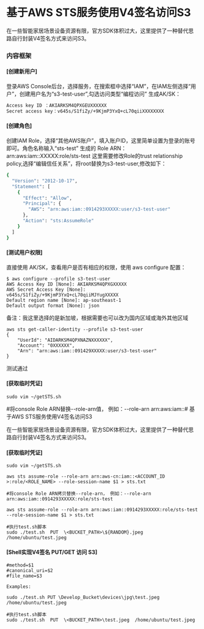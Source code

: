 # 基于AWS STS服务使用V4签名访问S3

在一些智能家居场景设备资源有限，官方SDK体积过大，这里提供了一种替代思路自行封装V4签名方式来访问S3。


### 内容框架

#### [创建新用户]

登录AWS Console后台，选择服务，在搜索框中选择“IAM”，在IAM左侧选择“用户”，创建用户名为“s3-test-user”,勾选访问类型“编程访问”
生成AK/SK：

```Bash
Access key ID ：AKIARKSM4QPXGEUXXXXXX
Secret access key：v645s/S1fiZy/+9KjmP3YxQ+cL70qiiXXXXXXXX
```

#### [创建角色]

创建IAM Role，选择“其他AWS账户”，填入账户ID，这里简单设置为登录的账号即可。角色名称输入“sts-test”
生成的 Role ARN：arn:aws:iam::XXXXX:role/sts-test
这里需要修改Role的trust relationship policy,选择“编辑信任关系”，将root替换为s3-test-user,修改如下：
```Bash
{
  "Version": "2012-10-17",
  "Statement": [
    {
      "Effect": "Allow",
      "Principal": {
        "AWS": "arn:aws:iam::0914293XXXXX:user/s3-test-user"
      },
      "Action": "sts:AssumeRole"
    }
  ]
}
```
#### [测试用户权限]
直接使用 AK/SK，查看用户是否有相应的权限，使用 aws configure 配置：
```
$ aws configure --profile s3-test-user
AWS Access Key ID [None]: AKIARKSM4QPXGXXXXX
AWS Secret Access Key [None]: v645s/S1fiZy/+9KjmP3YxQ+cL70qiiMJYugXXXXX
Default region name [None]: ap-southeast-1
Default output format [None]: json 
```
备注：我这里选择的是新加坡，根据需要也可以改为国内区域或海外其他区域
```
aws sts get-caller-identity --profile s3-test-user
{
    "UserId": "AIDARKSM4QPXNAZNXXXXXX",
    "Account": "0XXXXXX",
    "Arn": "arn:aws:iam::091429XXXXX:user/s3-test-user"
}
```
测试通过

#### [获取临时凭证]
```
sudo vim ~/getSTS.sh
```
#将console Role ARN替换--role-arn值， 例如：--role-arn  arn:aws:iam::# 基于AWS STS服务使用V4签名访问S3

在一些智能家居场景设备资源有限，官方SDK体积过大，这里提供了一种替代思路自行封装V4签名方式来访问S3。



#### [获取临时凭证]
```
sudo vim ~/getSTS.sh

aws sts assume-role --role-arn arn:aws-cn:iam::<ACCOUNT_ID >:role/<ROLE_NAME> --role-session-name $1 > sts.txt

#将console Role ARN拷贝替换--role-arn， 例如：--role-arn  arn:aws:iam::0914293XXXXX:role/sts-test

aws sts assume-role --role-arn arn:aws:iam::0914293XXXXX:role/sts-test --role-session-name $1 > sts.txt

#执行test.sh脚本
sudo ./test.sh 	PUT  \<BUCKET_PATH>\${RANDOM}.jpeg  /home/ubuntu/test.jpeg
```

#### [Shell实现V4签名 PUT/GET 访问 S3]
```
#method=$1
#canonical_uri=$2
#file_name=$3

Examples:

sudo ./test.sh PUT \Develop_Bucket\devices\jpg\test.jpeg   /home/ubuntu/test.jpeg

#执行test.sh脚本
sudo ./test.sh 	PUT  \<BUCKET_PATH>\test.jpeg  /home/ubuntu/test.jpeg
```
